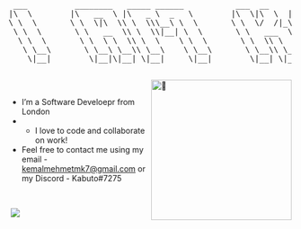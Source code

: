 

<pre>
 ___          ________   _____ ______           ___  __     ________   ________   ___  ___   _________   ________     
|\  \        |\   __  \ |\   _ \  _   \        |\  \|\  \  |\   __  \ |\   __  \ |\  \|\  \ |\___   ___\|\   __  \    
\ \  \       \ \  \|\  \\ \  \\\__\ \  \       \ \  \/  /|_\ \  \|\  \\ \  \|\ /_\ \  \\\  \\|___ \  \_|\ \  \|\  \   
 \ \  \       \ \   __  \\ \  \\|__| \  \       \ \   ___  \\ \   __  \\ \   __  \\ \  \\\  \    \ \  \  \ \  \\\  \  
  \ \  \       \ \  \ \  \\ \  \    \ \  \       \ \  \\ \  \\ \  \ \  \\ \  \|\  \\ \  \\\  \    \ \  \  \ \  \\\  \ 
   \ \__\       \ \__\ \__\\ \__\    \ \__\       \ \__\\ \__\\ \__\ \__\\ \_______\\ \_______\    \ \__\  \ \_______\
    \|__|        \|__|\|__| \|__|     \|__|        \|__| \|__| \|__|\|__| \|_______| \|_______|     \|__|   \|_______|
                                                                                                                      
</pre>
<p>&nbsp;<img align="right" width="250" alt="🦑" src="https://count.getloli.com/get/@:kabuto-mk7?theme=gelbooru"></p>

- I’m a Software Develoepr from London
- - I love to code and collaborate on work! 
- Feel free to contact me using my email - kemalmehmetmk7@gmail.com or my Discord - Kabuto#7275


<br>

<p>&nbsp;<img align="bottom right" src="https://user-images.githubusercontent.com/22963968/114021347-e3c48b80-9870-11eb-8bc8-998bf39b4d0d.png"/></p>
